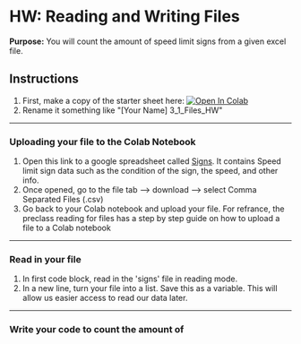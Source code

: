 #  HW: Reading and Writing Files

**Purpose:** You will count the amount of speed limit signs from a given excel file.

## Instructions

1. First, make a copy of the starter sheet here: <a href="https://colab.research.google.com/github/byu-cce270/content/blob/main/docs/unit3/00_files/3_1_Files_HW.ipynb" target="_blank"><img src="https://colab.research.google.com/assets/colab-badge.svg" alt="Open In Colab"/></a>
2. Rename it something like "[Your Name] 3_1_Files_HW"

___

### Uploading your file to the Colab Notebook
1. Open this link to a google spreadsheet called [Signs](https://docs.google.com/spreadsheets/d/1BZ7EEaaEOXzzgQUbLKVCEBnU4SpjnjWYlR34aQlz4F0/edit?gid=1541112318#gid=1541112318). It contains Speed limit sign data such as the condition of the sign, the speed, and other info.
2. Once opened, go to the file tab --> download --> select Comma Separated Files (.csv)
3. Go back to your Colab notebook and upload your file. For refrance, the preclass reading for files has a step by step guide on how to upload a file to a Colab notebook

---
### Read in your file
1. In first code block, read in the 'signs' file in reading mode.
2. In a new line, turn your file into a list. Save this as a variable. This will allow us easier access to read our data later.

---

### Write your code to count the amount of


